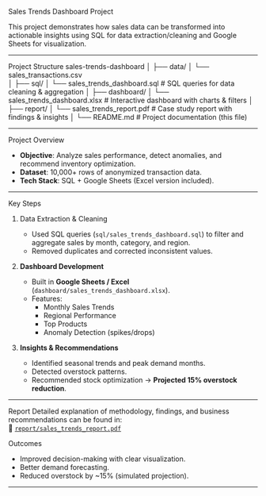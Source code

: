 Sales Trends Dashboard Project

This project demonstrates how sales data can be transformed into actionable insights using SQL for data extraction/cleaning and Google Sheets for visualization.

----------------------------------------------------------------------------------------------------

Project Structure
sales-trends-dashboard
│
├── data/
│   └── sales_transactions.csv        
│
├── sql/
│   └── sales_trends_dashboard.sql    # SQL queries for data cleaning & aggregation
│
├── dashboard/
│   └── sales_trends_dashboard.xlsx   # Interactive dashboard with charts & filters
│
├── report/
│   └── sales_trends_report.pdf       # Case study report with findings & insights
│
└── README.md                         # Project documentation (this file)

----------------------------------------------------------------------------------------------------

Project Overview
- **Objective**: Analyze sales performance, detect anomalies, and recommend inventory optimization.
- **Dataset**: 10,000+ rows of anonymized transaction data.
- **Tech Stack**: SQL + Google Sheets (Excel version included).

-----------------------------------------------------------------------------------------------------

Key Steps
1. Data Extraction & Cleaning
   - Used SQL queries (`sql/sales_trends_dashboard.sql`) to filter and aggregate sales by month, category, and region.
   - Removed duplicates and corrected inconsistent values.

2. **Dashboard Development**  
   - Built in **Google Sheets / Excel** (`dashboard/sales_trends_dashboard.xlsx`).
   - Features:
     - Monthly Sales Trends
     - Regional Performance
     - Top Products
     - Anomaly Detection (spikes/drops)

3. **Insights & Recommendations**  
   - Identified seasonal trends and peak demand months.  
   - Detected overstock patterns.  
   - Recommended stock optimization → **Projected 15% overstock reduction**.

-----------------------------------------------------------------------------------------------------

Report
Detailed explanation of methodology, findings, and business recommendations can be found in:  
📌 [`report/sales_trends_report.pdf`](report/sales_trends_report.pdf)


Outcomes
- Improved decision-making with clear visualization.
- Better demand forecasting.
- Reduced overstock by ~15% (simulated projection).
----------------------------------------------------------------------------------------------------
